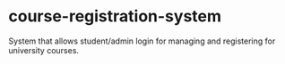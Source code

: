 # course-registration-system
System that allows student/admin login for managing and registering for university courses.
